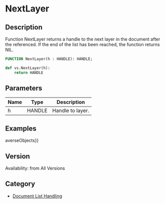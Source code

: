# NextLayer

## Description
Function NextLayer returns a handle to the next layer in the document after the referenced. If the end of the list has been reached, the function returns NIL.

```pascal
FUNCTION NextLayer(h : HANDLE): HANDLE;
```

```python
def vs.NextLayer(h):
    return HANDLE
```

## Parameters
|Name|Type|Description|
|---|---|---|
|h|HANDLE|Handle to layer.|

## Examples
averseObjects}}

## Version
Availability: from All Versions

## Category
* [Document List Handling](../Categories/Document%20List%20Handling.md)
